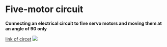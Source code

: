 # Five-motor circuit
**Connecting an electrical circuit to five servo motors and moving them at an angle of 90 only**

[link of circet](https://www.tinkercad.com/things/eBPhFFpcKoO-/editel)
![](https://i.imgur.com/FiV5KqR.jpg)

